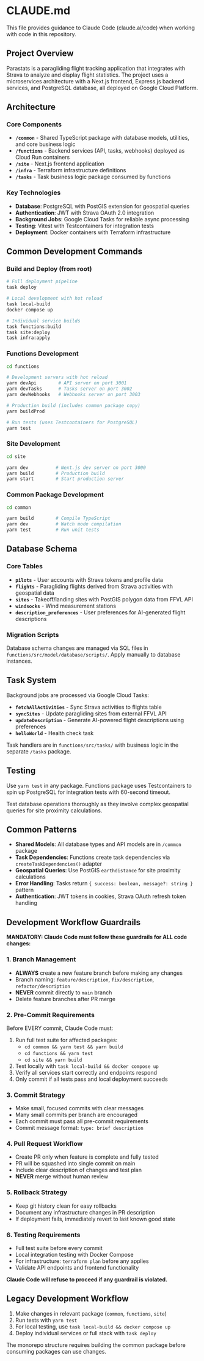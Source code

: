 # CLAUDE.md

This file provides guidance to Claude Code (claude.ai/code) when working with code in this repository.

## Project Overview

Parastats is a paragliding flight tracking application that integrates with Strava to analyze and display flight statistics. The project uses a microservices architecture with a Next.js frontend, Express.js backend services, and PostgreSQL database, all deployed on Google Cloud Platform.

## Architecture

### Core Components
- **`/common`** - Shared TypeScript package with database models, utilities, and core business logic
- **`/functions`** - Backend services (API, tasks, webhooks) deployed as Cloud Run containers
- **`/site`** - Next.js frontend application
- **`/infra`** - Terraform infrastructure definitions
- **`/tasks`** - Task business logic package consumed by functions

### Key Technologies
- **Database**: PostgreSQL with PostGIS extension for geospatial queries
- **Authentication**: JWT with Strava OAuth 2.0 integration  
- **Background Jobs**: Google Cloud Tasks for reliable async processing
- **Testing**: Vitest with Testcontainers for integration tests
- **Deployment**: Docker containers with Terraform infrastructure

## Common Development Commands

### Build and Deploy (from root)
```bash
# Full deployment pipeline
task deploy

# Local development with hot reload
task local-build
docker compose up

# Individual service builds
task functions:build
task site:deploy
task infra:apply
```

### Functions Development
```bash
cd functions

# Development servers with hot reload
yarn devApi        # API server on port 3001
yarn devTasks      # Tasks server on port 3002  
yarn devWebhooks   # Webhooks server on port 3003

# Production build (includes common package copy)
yarn buildProd

# Run tests (uses Testcontainers for PostgreSQL)
yarn test
```

### Site Development
```bash
cd site

yarn dev          # Next.js dev server on port 3000
yarn build        # Production build
yarn start        # Start production server
```

### Common Package Development
```bash
cd common

yarn build        # Compile TypeScript
yarn dev          # Watch mode compilation
yarn test         # Run unit tests
```

## Database Schema

### Core Tables
- **`pilots`** - User accounts with Strava tokens and profile data
- **`flights`** - Paragliding flights derived from Strava activities with geospatial data
- **`sites`** - Takeoff/landing sites with PostGIS polygon data from FFVL API
- **`windsocks`** - Wind measurement stations
- **`description_preferences`** - User preferences for AI-generated flight descriptions

### Migration Scripts
Database schema changes are managed via SQL files in `functions/src/model/database/scripts/`. Apply manually to database instances.

## Task System

Background jobs are processed via Google Cloud Tasks:

- **`fetchAllActivities`** - Sync Strava activities to flights table
- **`syncSites`** - Update paragliding sites from external FFVL API  
- **`updateDescription`** - Generate AI-powered flight descriptions using preferences
- **`helloWorld`** - Health check task

Task handlers are in `functions/src/tasks/` with business logic in the separate `/tasks` package.

## Testing

Use `yarn test` in any package. Functions package uses Testcontainers to spin up PostgreSQL for integration tests with 60-second timeout.

Test database operations thoroughly as they involve complex geospatial queries for site proximity calculations.

## Common Patterns

- **Shared Models**: All database types and API models are in `/common` package
- **Task Dependencies**: Functions create task dependencies via `createTaskDependencies()` adapter
- **Geospatial Queries**: Use PostGIS `earthdistance` for site proximity calculations  
- **Error Handling**: Tasks return `{ success: boolean, message?: string }` pattern
- **Authentication**: JWT tokens in cookies, Strava OAuth refresh token handling

## Development Workflow Guardrails

**MANDATORY: Claude Code must follow these guardrails for ALL code changes:**

### 1. Branch Management
- **ALWAYS** create a new feature branch before making any changes
- Branch naming: `feature/description`, `fix/description`, `refactor/description`
- **NEVER** commit directly to `main` branch
- Delete feature branches after PR merge

### 2. Pre-Commit Requirements
Before EVERY commit, Claude Code must:
1. Run full test suite for affected packages:
   - `cd common && yarn test && yarn build`
   - `cd functions && yarn test`
   - `cd site && yarn build`
2. Test locally with `task local-build && docker compose up`
3. Verify all services start correctly and endpoints respond
4. Only commit if all tests pass and local deployment succeeds

### 3. Commit Strategy
- Make small, focused commits with clear messages
- Many small commits per branch are encouraged
- Each commit must pass all pre-commit requirements
- Commit message format: `type: brief description`

### 4. Pull Request Workflow
- Create PR only when feature is complete and fully tested
- PR will be squashed into single commit on main
- Include clear description of changes and test plan
- **NEVER** merge without human review

### 5. Rollback Strategy
- Keep git history clean for easy rollbacks
- Document any infrastructure changes in PR description
- If deployment fails, immediately revert to last known good state

### 6. Testing Requirements
- Full test suite before every commit
- Local integration testing with Docker Compose
- For infrastructure: `terraform plan` before any applies
- Validate API endpoints and frontend functionality

**Claude Code will refuse to proceed if any guardrail is violated.**

## Legacy Development Workflow

1. Make changes in relevant package (`common`, `functions`, `site`)
2. Run tests with `yarn test` 
3. For local testing, use `task local-build && docker compose up`
4. Deploy individual services or full stack with `task deploy`

The monorepo structure requires building the common package before consuming packages can use changes.